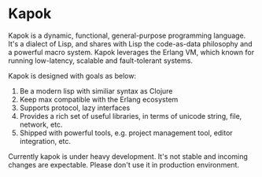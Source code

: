 Kapok
==========

Kapok is a dynamic, functional, general-purpose programming language. It's a dialect of Lisp, and shares with Lisp the code-as-data philosophy and a powerful macro system. Kapok leverages the Erlang VM, which known for running low-latency, scalable and fault-tolerant systems.

Kapok is designed with goals as below:

1. Be a modern lisp with similiar syntax as Clojure
1. Keep max compatible with the Erlang ecosystem
1. Supports protocol, lazy interfaces
1. Provides a rich set of useful libraries, in terms of unicode string, file, network, etc.
1. Shipped with powerful tools, e.g. project management tool, editor integration, etc.

Currently kapok is under heavy development. It's not stable and incoming changes are expectable. Please don't use it in production environment.

